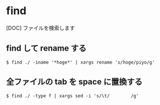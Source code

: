 # find

[DOC] ファイルを検索します

## find して rename する

```
$ find ./ -iname '*hoge*' | xargs rename 's/hoge/piyo/g'
```

## 全ファイルの tab を space に置換する

```
$ find ./ -type f | xargs sed -i 's/\t/        /g'
```
